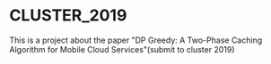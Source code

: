 # CLUSTER_2019
This is a project about the paper "DP Greedy: A Two-Phase Caching Algorithm for Mobile Cloud Services"(submit to cluster 2019)
